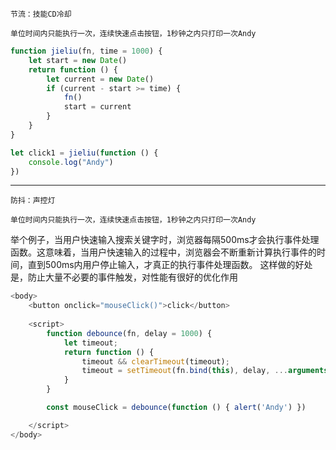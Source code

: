 	节流：技能CD冷却
	
	单位时间内只能执行一次，连续快速点击按钮，1秒钟之内只打印一次Andy


```javascript
function jieliu(fn, time = 1000) {
	let start = new Date()
	return function () {
		let current = new Date()
		if (current - start >= time) {
			fn()
			start = current
		}
	}
}

let click1 = jieliu(function () {
	console.log("Andy")
})
```

------------

	防抖：声控灯
	
	单位时间内只能执行一次，连续快速点击按钮，1秒钟之内只打印一次Andy


举个例子，当用户快速输入搜索关键字时，浏览器每隔500ms才会执行事件处理函数。这意味着，当用户快速输入的过程中，浏览器会不断重新计算执行事件的时间，直到500ms内用户停止输入，才真正的执行事件处理函数。
这样做的好处是，防止大量不必要的事件触发，对性能有很好的优化作用
```javascript
<body>
    <button onclick="mouseClick()">click</button>
	
    <script>
        function debounce(fn, delay = 1000) {
            let timeout;
            return function () {
                timeout && clearTimeout(timeout);
                timeout = setTimeout(fn.bind(this), delay, ...arguments);
            }
        }

        const mouseClick = debounce(function () { alert('Andy') })

    </script>
</body>
```

